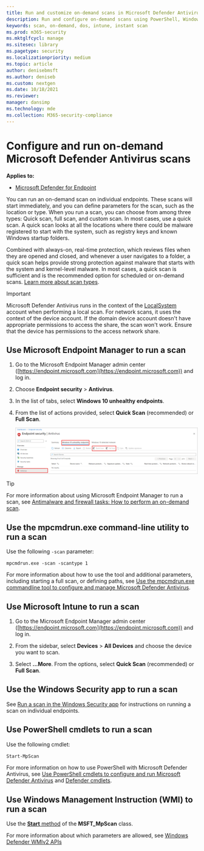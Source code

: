 ```yaml
---
title: Run and customize on-demand scans in Microsoft Defender Antivirus
description: Run and configure on-demand scans using PowerShell, Windows Management Instrumentation, or individually on endpoints with the Windows Security app
keywords: scan, on-demand, dos, intune, instant scan
ms.prod: m365-security
ms.mktglfcycl: manage
ms.sitesec: library
ms.pagetype: security
ms.localizationpriority: medium
ms.topic: article
author: denisebmsft
ms.author: deniseb
ms.custom: nextgen
ms.date: 10/18/2021
ms.reviewer:
manager: dansimp
ms.technology: mde
ms.collection: M365-security-compliance
---
```


# Configure and run on-demand Microsoft Defender Antivirus scans

**Applies to:**

- [Microsoft Defender for Endpoint](/microsoft-365/security/defender-endpoint/)

You can run an on-demand scan on individual endpoints. These scans will start immediately, and you can define parameters for the scan, such as the location or type. When you run a scan, you can choose from among three types: Quick scan, full scan, and custom scan. In most cases, use a quick scan. A quick scan looks at all the locations where there could be malware registered to start with the system, such as registry keys and known Windows startup folders.

Combined with always-on, real-time protection, which reviews files when they are opened and closed, and whenever a user navigates to a folder, a quick scan helps provide strong protection against malware that starts with the system and kernel-level malware. In most cases, a quick scan is sufficient and is the recommended option for scheduled or on-demand scans. [Learn more about scan types](schedule-antivirus-scans.md#quick-scan-full-scan-and-custom-scan).

> [!IMPORTANT]
> Microsoft Defender Antivirus runs in the context of the [LocalSystem](/windows/win32/services/localsystem-account) account when performing a local scan. For network scans, it uses the context of the device account. If the domain device account doesn't have appropriate permissions to access the share, the scan won't work. Ensure that the device has permissions to the access network share.

## Use Microsoft Endpoint Manager to run a scan

1. Go to the Microsoft Endpoint Manager admin center ([https://endpoint.microsoft.com](https://endpoint.microsoft.com)) and log in.

2. Choose **Endpoint security** \> **Antivirus**.

3. In the list of tabs, select **Windows 10 unhealthy endpoints**.

4. From the list of actions provided, select **Quick Scan** (recommended) or **Full Scan**.

   [![Scan options on the Windows 10 unhealthy endpoints tab.](images/mem-antivirus-scan-on-demand.png)](images/mem-antivirus-scan-on-demand.png#lightbox)

> [!TIP]
> For more information about using Microsoft Endpoint Manager to run a scan, see [Antimalware and firewall tasks: How to perform an on-demand scan](/configmgr/protect/deploy-use/endpoint-antimalware-firewall#how-to-perform-an-on-demand-scan-of-computers).

## Use the mpcmdrun.exe command-line utility to run a scan

Use the following `-scan` parameter:

```console
mpcmdrun.exe -scan -scantype 1
```

For more information about how to use the tool and additional parameters, including starting a full scan, or defining paths, see [Use the mpcmdrun.exe commandline tool to configure and manage Microsoft Defender Antivirus](command-line-arguments-microsoft-defender-antivirus.md).

## Use Microsoft Intune to run a scan

1. Go to the Microsoft Endpoint Manager admin center ([https://endpoint.microsoft.com](https://endpoint.microsoft.com)) and log in.

2. From the sidebar, select **Devices** \> **All Devices** and choose the device you want to scan.

3. Select **...More**. From the options, select **Quick Scan** (recommended) or **Full Scan**.

## Use the Windows Security app to run a scan

See [Run a scan in the Windows Security app](microsoft-defender-security-center-antivirus.md) for instructions on running a scan on individual endpoints.

## Use PowerShell cmdlets to run a scan

Use the following cmdlet:

```PowerShell
Start-MpScan
```

For more information on how to use PowerShell with Microsoft Defender Antivirus, see [Use PowerShell cmdlets to configure and run Microsoft Defender Antivirus](use-powershell-cmdlets-microsoft-defender-antivirus.md) and [Defender cmdlets](/powershell/module/defender/).

## Use Windows Management Instruction (WMI) to run a scan

Use the [**Start** method](/previous-versions/windows/desktop/defender/start-msft-mpscan) of the **MSFT_MpScan** class.

For more information about which parameters are allowed, see [Windows Defender WMIv2 APIs](/previous-versions/windows/desktop/defender/windows-defender-wmiv2-apis-portal)
